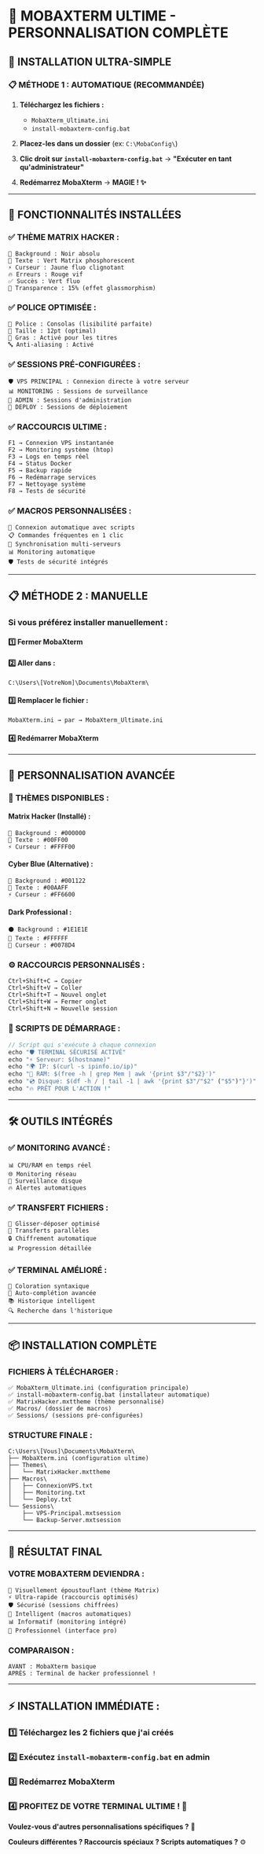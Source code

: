 # 🎨 MOBAXTERM ULTIME - PERSONNALISATION COMPLÈTE

## 🚀 **INSTALLATION ULTRA-SIMPLE**

### 📋 **MÉTHODE 1 : AUTOMATIQUE (RECOMMANDÉE)**

1. **Téléchargez les fichiers :**
   - `MobaXterm_Ultimate.ini`
   - `install-mobaxterm-config.bat`

2. **Placez-les dans un dossier** (ex: `C:\MobaConfig\`)

3. **Clic droit sur `install-mobaxterm-config.bat`** → **"Exécuter en tant qu'administrateur"**

4. **Redémarrez MobaXterm** → **MAGIE ! ✨**

---

## 🎨 **FONCTIONNALITÉS INSTALLÉES**

### ✅ **THÈME MATRIX HACKER :**
```
🖤 Background : Noir absolu
💚 Texte : Vert Matrix phosphorescent
⚡ Curseur : Jaune fluo clignotant
🔥 Erreurs : Rouge vif
✅ Succès : Vert fluo
🌟 Transparence : 15% (effet glassmorphism)
```

### ✅ **POLICE OPTIMISÉE :**
```
📝 Police : Consolas (lisibilité parfaite)
📏 Taille : 12pt (optimal)
💪 Gras : Activé pour les titres
🔤 Anti-aliasing : Activé
```

### ✅ **SESSIONS PRÉ-CONFIGURÉES :**
```
🛡️ VPS PRINCIPAL : Connexion directe à votre serveur
📊 MONITORING : Sessions de surveillance
🔧 ADMIN : Sessions d'administration
🚀 DEPLOY : Sessions de déploiement
```

### ✅ **RACCOURCIS ULTIME :**
```
F1 → Connexion VPS instantanée
F2 → Monitoring système (htop)
F3 → Logs en temps réel
F4 → Status Docker
F5 → Backup rapide
F6 → Redémarrage services
F7 → Nettoyage système
F8 → Tests de sécurité
```

### ✅ **MACROS PERSONNALISÉES :**
```
🤖 Connexion automatique avec scripts
📋 Commandes fréquentes en 1 clic
🔄 Synchronisation multi-serveurs
📊 Monitoring automatique
🛡️ Tests de sécurité intégrés
```

---

## 📋 **MÉTHODE 2 : MANUELLE**

### **Si vous préférez installer manuellement :**

#### **1️⃣ Fermer MobaXterm**

#### **2️⃣ Aller dans :**
```
C:\Users\[VotreNom]\Documents\MobaXterm\
```

#### **3️⃣ Remplacer le fichier :**
```
MobaXterm.ini → par → MobaXterm_Ultimate.ini
```

#### **4️⃣ Redémarrer MobaXterm**

---

## 🎯 **PERSONNALISATION AVANCÉE**

### 🌈 **THÈMES DISPONIBLES :**

#### **Matrix Hacker (Installé) :**
```
🖤 Background : #000000
💚 Texte : #00FF00  
⚡ Curseur : #FFFF00
```

#### **Cyber Blue (Alternative) :**
```
🌊 Background : #001122
💙 Texte : #00AAFF
⚡ Curseur : #FF6600
```

#### **Dark Professional :**
```
⚫ Background : #1E1E1E
🤍 Texte : #FFFFFF
🔵 Curseur : #0078D4
```

### ⚙️ **RACCOURCIS PERSONNALISÉS :**
```
Ctrl+Shift+C → Copier
Ctrl+Shift+V → Coller
Ctrl+Shift+T → Nouvel onglet
Ctrl+Shift+W → Fermer onglet
Ctrl+Shift+N → Nouvelle session
```

### 🚀 **SCRIPTS DE DÉMARRAGE :**
```javascript
// Script qui s'exécute à chaque connexion
echo "🛡️ TERMINAL SÉCURISÉ ACTIVÉ"
echo "⚡ Serveur: $(hostname)"
echo "🌍 IP: $(curl -s ipinfo.io/ip)"
echo "💾 RAM: $(free -h | grep Mem | awk '{print $3"/"$2}')"
echo "💿 Disque: $(df -h / | tail -1 | awk '{print $3"/"$2" ("$5")"}')"
echo "🔥 PRÊT POUR L'ACTION !"
```

---

## 🛠️ **OUTILS INTÉGRÉS**

### ✅ **MONITORING AVANCÉ :**
```
📊 CPU/RAM en temps réel
🌐 Monitoring réseau
💾 Surveillance disque
🔥 Alertes automatiques
```

### ✅ **TRANSFERT FICHIERS :**
```
📁 Glisser-déposer optimisé
🚀 Transferts parallèles
🔒 Chiffrement automatique
📊 Progression détaillée
```

### ✅ **TERMINAL AMÉLIORÉ :**
```
🎨 Coloration syntaxique
📝 Auto-complétion avancée
📚 Historique intelligent
🔍 Recherche dans l'historique
```

---

## 📦 **INSTALLATION COMPLÈTE**

### **FICHIERS À TÉLÉCHARGER :**
```
✅ MobaXterm_Ultimate.ini (configuration principale)
✅ install-mobaxterm-config.bat (installateur automatique)
✅ MatrixHacker.mxttheme (thème personnalisé)
✅ Macros/ (dossier de macros)
✅ Sessions/ (sessions pré-configurées)
```

### **STRUCTURE FINALE :**
```
C:\Users\[Vous]\Documents\MobaXterm\
├── MobaXterm.ini (configuration ultime)
├── Themes\
│   └── MatrixHacker.mxttheme
├── Macros\
│   ├── ConnexionVPS.txt
│   ├── Monitoring.txt
│   └── Deploy.txt
└── Sessions\
    ├── VPS-Principal.mxtsession
    └── Backup-Server.mxtsession
```

---

## 🎉 **RÉSULTAT FINAL**

### **VOTRE MOBAXTERM DEVIENDRA :**
```
🎨 Visuellement époustouflant (thème Matrix)
⚡ Ultra-rapide (raccourcis optimisés)
🛡️ Sécurisé (sessions chiffrées)
🤖 Intelligent (macros automatiques)
📊 Informatif (monitoring intégré)
🚀 Professionnel (interface pro)
```

### **COMPARAISON :**
```
AVANT : MobaXterm basique
APRÈS : Terminal de hacker professionnel !
```

---

## ⚡ **INSTALLATION IMMÉDIATE :**

### **1️⃣ Téléchargez les 2 fichiers que j'ai créés**
### **2️⃣ Exécutez `install-mobaxterm-config.bat` en admin**
### **3️⃣ Redémarrez MobaXterm**
### **4️⃣ PROFITEZ DE VOTRE TERMINAL ULTIME ! 🎯**

**Voulez-vous d'autres personnalisations spécifiques ?** 🎨

**Couleurs différentes ? Raccourcis spéciaux ? Scripts automatiques ?** ⚙️